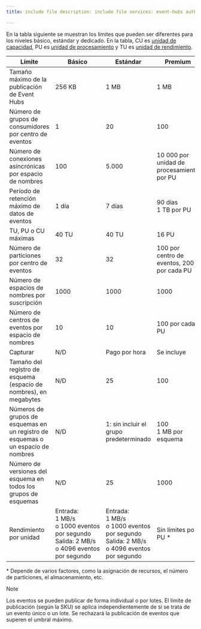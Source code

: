 ```yaml
---
title: include file description: include file services: event-hubs author: spelluru ms.service: event-hubs ms.topic: include ms.date: 11/04/2021 ms.author: spelluru ms.custom: "include file","fasttrack-edit","iot","event-hubs"

---
```


En la tabla siguiente se muestran los límites que pueden ser diferentes para los niveles básico, estándar y dedicado. En la tabla, CU es [unidad de capacidad](../event-hubs-dedicated-overview.md), PU es [unidad de procesamiento](../event-hubs-scalability.md#processing-units) y TU es [unidad de rendimiento](../event-hubs-scalability.md#throughput-units). 

| Límite | Básico | Estándar | Premium |  Dedicado |
| ----- | ----- | -------- | -------- | --------- | 
| Tamaño máximo de la publicación de Event Hubs | 256 KB | 1 MB | 1 MB |  1 MB |
| Número de grupos de consumidores por centro de eventos | 1 | 20 | 100 | 1000<br/>Sin límite por CU  |
| Número de conexiones asincrónicas por espacio de nombres | 100 | 5\.000 | 10 000 por unidad de procesamiento por PU | 100 000 por CU |
| Período de retención máximo de datos de eventos | 1 día | 7 días | 90 días<br/>1 TB por PU | 90 días<br/>10 TB por CU |
| TU, PU o CU máximas | 40 TU | 40 TU | 16 PU | 20 CU |
| Número de particiones por centro de eventos | 32 | 32 | 100 por centro de eventos, 200 por cada PU | 1024 por centro de eventos<br/> 2000 por CU |
| Número de espacios de nombres por suscripción | 1000 | 1000 | 1000 | 1000 (50 por CU) |
| Número de centros de eventos por espacio de nombres | 10 | 10 | 100 por cada PU | 1000 |
| Capturar | N/D | Pago por hora | Se incluye | Se incluye |
| Tamaño del registro de esquema (espacio de nombres), en megabytes | N/D | 25 | 100 | 1024 |
| Números de grupos de esquemas en un registro de esquemas o un espacio de nombres | N/D | 1: sin incluir el grupo predeterminado | 100 <br/>1 MB por esquema | 1000<br/>1 MB por esquema |
| Número de versiones del esquema en todos los grupos de esquemas | N/D | 25 | 1000 | 10000 |
| Rendimiento por unidad | Entrada: 1 MB/s o 1000 eventos por segundo<br/>Salida: 2 MB/s o 4096 eventos por segundo | Entrada: 1 MB/s o 1000 eventos por segundo<br/>Salida: 2 MB/s o 4096 eventos por segundo | Sin límites por PU * | Sin límites por CU * |

\* Depende de varios factores, como la asignación de recursos, el número de particiones, el almacenamiento, etc. 
 

> [!NOTE]
> Los eventos se pueden publicar de forma individual o por lotes. El límite de publicación (según la SKU) se aplica independientemente de si se trata de un evento único o un lote. Se rechazará la publicación de eventos que superen el umbral máximo.

